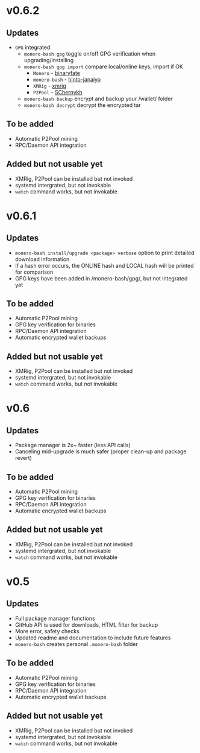 # v0.6.2
## Updates
* `GPG` integrated
	- `monero-bash gpg` toggle on/off GPG verification when upgrading/installing
	- `monero-bash gpg import` compare local/online keys, import if OK
		- `Monero` - [binaryfate](https://github.com/monero-project/monero/blob/master/utils/gpg_keys/binaryfate.asc)
		- `monero-bash` - [hinto-janaiyo](https://github.com/hinto-janaiyo/monero-bash/blob/master/gpg/hinto-janaiyo.asc)
		- `XMRig` - [xmrig](https://github.com/xmrig/xmrig/blob/master/doc/gpg_keys/xmrig.asc)
		- `P2Pool` - [SChernykh](https://p2pool.io/SChernykh.asc)
	- `monero-bash backup` encrypt and backup your /wallet/ folder
	- `monero-bash decrypt` decrypt the encrypted tar

## To be added
* Automatic P2Pool mining
* RPC/Daemon API integration

## Added but not usable yet
* XMRig, P2Pool can be installed but not invoked
* systemd intergrated, but not invokable
* `watch` command works, but not invokable


# v0.6.1
## Updates
* `monero-bash install/upgrade <package> verbose` option to print detailed download information
* If a hash error occurs, the ONLINE hash and LOCAL hash will be printed for comparison
* GPG keys have been added in /monero-bash/gpg/, but not integrated yet

## To be added
* Automatic P2Pool mining
* GPG key verification for binaries
* RPC/Daemon API integration
* Automatic encrypted wallet backups

## Added but not usable yet
* XMRig, P2Pool can be installed but not invoked
* systemd intergrated, but not invokable
* `watch` command works, but not invokable


# v0.6
## Updates
* Package manager is 2x~ faster (less API calls)
* Canceling mid-upgrade is much safer (proper clean-up and package revert)

## To be added
* Automatic P2Pool mining
* GPG key verification for binaries
* RPC/Daemon API integration
* Automatic encrypted wallet backups

## Added but not usable yet
* XMRig, P2Pool can be installed but not invoked
* systemd intergrated, but not invokable
* `watch` command works, but not invokable


# v0.5
## Updates
* Full package manager functions
* GitHub API is used for downloads, HTML filter for backup
* More error, safety checks
* Updated readme and documentation to include future features
* `monero-bash` creates personal `.monero-bash` folder

## To be added
* Automatic P2Pool mining
* GPG key verification for binaries
* RPC/Daemon API integration
* Automatic encrypted wallet backups

## Added but not usable yet
* XMRig, P2Pool can be installed but not invoked
* systemd intergrated, but not invokable
* `watch` command works, but not invokable
